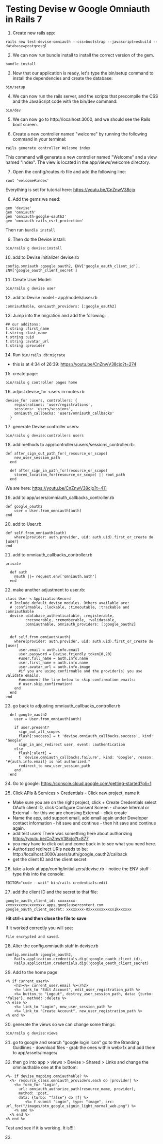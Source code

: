# Testing Devise w Google Omniauth in Rails 7

1. Create new rails app:
```
rails new test-devise-omniauth --css=bootstrap --javascript=esbuild --database=postgresql
```

2. We can now run bundle install to install the correct version of the gem.
```
bundle install
```

3. Now that our application is ready, let's type the bin/setup command to install the dependencies and create the database:
```
bin/setup
```

4. We can now run the rails server, and the scripts that precompile the CSS and the JavaScript code with the bin/dev command:
```
bin/dev
```

5. We can now go to http://localhost:3000, and we should see the Rails boot screen.

6. Create a new controller named "welcome" by running the following command in your terminal:
```
rails generate controller Welcome index
```
This command will generate a new controller named "Welcome" and a view named "index". The view is located in the app/views/welcome directory.

7. Open the config/routes.rb file and add the following line:
```
root 'welcome#index'
```

Everything is set for tutorial here: https://youtu.be/CnZnwV38cjo

8. Add the gems we need:
```
gem 'devise'
gem 'omniauth'
gem 'omniauth-google-oauth2'
gem 'omniauth-rails_csrf_protection'
```
Then run ```bundle install```

9. Then do the Devise install:
```
bin/rails g devise:install
```

10. add to Devise initializer devise.rb
```
config.omniauth :google_oauth2, ENV['google_oauth_client_id'], ENV['google_oauth_client_secret']
```

11. Create User Model:
```
bin/rails g devise user
```

12. add to Devise model - app/models/user.rb
```
:omniauthable, omniauth_providers: [:google_oauth2]
```

13. Jump into the migration and add the following:
```
## our additons:
t.string :first_name
t.string :last_name
t.string :uid
t.string :avatar_url
t.string :provider
```

14. Run ```bin/rails db:migrate```

* this is at 4:34 of 26:39: https://youtu.be/CnZnwV38cjo?t=274

15. create page:
```
bin/rails g controller pages home
```

16. adjust devise_for :users in routes.rb
```
devise_for :users, controllers: {
    registrations: 'user/registrations',
    sessions: 'users/sessions',
    omniauth_callbacks: 'users/omniauth_callbacks'
  }
```

17. generate Devise controller users:
```
bin/rails g devise:controllers users
```

18. add methods to app/controllers/users/sessions_controller.rb:
```
def after_sign_out_path_for(_resource_or_scope)
    new_user_session_path
  end

  def after_sign_in_path_for(resource_or_scope)
    stored_location_for(resource_or_scope) || root_path
  end
```
We are here: https://youtu.be/CnZnwV38cjo?t=411

19. add to app/users/omniauth_callbacks_controller.rb
```
def google_oauth2
    user = User.from_omniauth(auth)
end
```

20. add to User.rb
```
def self.from_omniauth(auth)
    where(provider: auth.provider, uid: auth.uid).first_or_create do |user|
end
```

21. add to omniauth_callbacks_controller.rb
```
private

  def auth
    @auth ||= request.env['omniauth.auth']
  end
```

22. make another adjustment to user.rb:
```
class User < ApplicationRecord
  # Include default devise modules. Others available are:
  # :confirmable, :lockable, :timeoutable, :trackable and :omniauthable
  devise :database_authenticatable, :registerable,
         :recoverable, :rememberable, :validatable,
         :omniauthable, omniauth_providers: [:google_oauth2]


  def self.from_omniauth(auth)
    where(provider: auth.provider, uid: auth.uid).first_or_create do |user|
      user.email = auth.info.email
      user.password = Devise.friendly_token[0,20]
      #user.full_name = auth.info.name
      user.first_name = auth.info.name
      user.avatar_url = auth.info.image
      #if you are using confirmable and the provider(s) you use validate emails,
      #uncomment the line below to skip confirmation emails:
      # user.skip_confirmation!
    end
  end
end
```

23. go back to adjusting omniauth_callbacks_controller.rb
```
  def google_oauth2
    user = User.from_omniauth(auth)

    if user.present?
      sign_out_all_scopes
      flash[:success] = t 'devise.omniauth_callbacks.success', kind: 'Google'
      sign_in_and_redirect user, event: :authentication
    else
      flash[:alert] =
      t 'devise.omniauth_callbacks.failure', kind: 'Google', reason: "#{auth.info.email} is not authorized."
      redirect_to new_user_session_path
    end
  end
```

24. Go to google: https://console.cloud.google.com/getting-started?pli=1

25. Click APIs & Services > Credentials - Click new project, name it
* Make sure you are on the right project, click + Create Credentials select OAuth client ID, click Configure Consent Screen - choose Internal or External - for this we are choosing External - click create
* Name the app, add support email,  add email again under Developer contact information - hit save and continue - then hit save and continue again.
* add test users
There was something here about authorizing  https://youtu.be/CnZnwV38cjo?t=877
* you may have to click out and come back in to see what you need here.
* Authorized redirect URIs needs to be: http://localhost:3000/users/auth/google_oauth2/callback
* get the client ID and the client secret


26. take a look at app/config/initializers/devise.rb - notice the ENV stuff - type this into the console:
```
EDITOR="code --wait" bin/rails credentials:edit
```

27. add the client ID and the secret to that file:
```
google_oauth_client_id: xxxxxxxx-xxxxxxxxxxuxxxxxxx.apps.googleusercontent.com
google_oauth_client_secret: xxxxxxxx-Rxxxxxxxxxxxx1kxxxxxx
```
**Hit ctrl-s and then close the file to save**

If it worked correctly you will see:
```
File encrypted and saved.
```

28. Alter the config.omniauth stuff in devise.rb
```
config.omniauth :google_oauth2, 
    Rails.application.credentials.dig(:google_oauth_client_id), 
    Rails.application.credentials.dig(:google_oauth_client_secret)
```

29. Add to the home page:
```
<% if current_user%>
    <h2><%= current_user.email %></h2>
    <%= link_to "Edit Account", edit_user_registration_path %>
    <%= button_to "Logout", destroy_user_session_path, data: {turbo: "false"}, method: :delete %>
<% else %>
    <%= link_to "Login", new_user_session_path %>
    <%= link_to "Create Account", new_user_registration_path %>
<% end %>
```

30. generate the views so we can change some things:
```
bin/rails g devise:views
```

31. go to google and search "google login icon" go to the Branding Guidlines - download files - grab the ones within web>1x and add them to app/assets/images/

32. then go into app > views > Devise > Shared > Links and change the omniauthable one at the bottom:
```
<%- if devise_mapping.omniauthable? %>
  <%- resource_class.omniauth_providers.each do |provider| %>
    <%= form_for "Login",
      url: omniauth_authorize_path(resource_name, provider),
      method: :post,
      data: {turbo: "false"} do |f| %>
         <%= f.submit "Login", type: "image", src: url_for("/images/btn_google_signin_light_normal_web.png") %> 
    <% end %>
  <% end %>
<% end %>
```

Test and see if it is working. It is!!!!

33. 